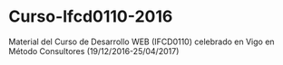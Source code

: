 # Curso-Ifcd0110-2016
Material del Curso de Desarrollo WEB (IFCD0110) celebrado en Vigo en Método Consultores (19/12/2016-25/04/2017)
